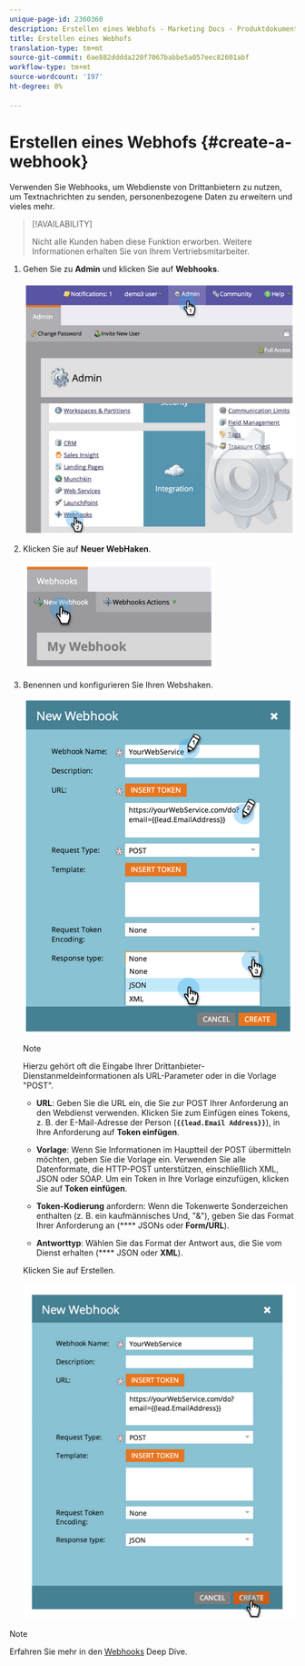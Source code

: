 ```yaml
---
unique-page-id: 2360360
description: Erstellen eines Webhofs - Marketing Docs - Produktdokumentation
title: Erstellen eines Webhofs
translation-type: tm+mt
source-git-commit: 6ae882dddda220f7067babbe5a057eec82601abf
workflow-type: tm+mt
source-wordcount: '197'
ht-degree: 0%

---
```



# Erstellen eines Webhofs {#create-a-webhook}

Verwenden Sie Webhooks, um Webdienste von Drittanbietern zu nutzen, um Textnachrichten zu senden, personenbezogene Daten zu erweitern und vieles mehr.

>[!AVAILABILITY]
>
>Nicht alle Kunden haben diese Funktion erworben. Weitere Informationen erhalten Sie von Ihrem Vertriebsmitarbeiter.

1. Gehen Sie zu **Admin** und klicken Sie auf **Webhooks**.

   ![](assets/image2014-9-24-14-3a52-3a57.png)

1. Klicken Sie auf **Neuer WebHaken**.

   ![](assets/image2014-9-24-14-3a53-3a9.png)

1. Benennen und konfigurieren Sie Ihren Webshaken.

   ![](assets/image2014-9-24-14-3a53-3a19.png)

   >[!NOTE]
   >
   >Hierzu gehört oft die Eingabe Ihrer Drittanbieter-Dienstanmeldeinformationen als URL-Parameter oder in die Vorlage &quot;POST&quot;.

   * **URL**: Geben Sie die URL ein, die Sie zur POST Ihrer Anforderung an den Webdienst verwenden. Klicken Sie zum Einfügen eines Tokens, z. B. der E-Mail-Adresse der Person (**`{{lead.Email Address}}`**), in Ihre Anforderung auf **Token einfügen**.

   * **Vorlage**: Wenn Sie Informationen im Hauptteil der POST übermitteln möchten, geben Sie die Vorlage ein. Verwenden Sie alle Datenformate, die HTTP-POST unterstützen, einschließlich XML, JSON oder SOAP. Um ein Token in Ihre Vorlage einzufügen, klicken Sie auf **Token einfügen**.

   * **Token-Kodierung** anfordern: Wenn die Tokenwerte Sonderzeichen enthalten (z. B. ein kaufmännisches Und, &quot;&amp;&quot;), geben Sie das Format Ihrer Anforderung an (**** JSONs oder  **Form/URL**).

   * **Antworttyp**: Wählen Sie das Format der Antwort aus, die Sie vom Dienst erhalten (**** JSON oder  **XML**).

   Klicken Sie auf Erstellen.

   ![](assets/image2014-9-24-14-3a53-3a35.png)

>[!NOTE]
>
>Erfahren Sie mehr in den [Webhooks](https://developers.marketo.com/documentation/webhooks/) Deep Dive.
